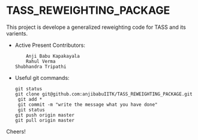 # TASS_REWEIGHTING_PACKAGE
This project is develope a generalized reweighting code for TASS and its varients.

*   Active Present Contributors:

            Anji Babu Kapakayala
            Rahul Verma
	    Shubhandra Tripathi

 *  Useful git commands:

	   	git status
	   	git clone git@github.com:anjibabuIITK/TASS_REWEIGHTING_PACKAGE.git
         git add *
         git commit -m "write the message what you have done"
         git status
	   	git push origin master
	   	git pull origin master

Cheers!
